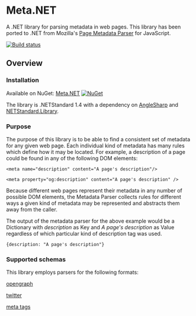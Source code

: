 # Meta.NET
A .NET library for parsing metadata in web pages. This library has been ported to .NET from Mozilla's [Page Metadata Parser](https://github.com/mozilla/page-metadata-parser) for JavaScript.

[![Build status](https://ci.appveyor.com/api/projects/status/97r4xwk8v7h3o88w?svg=true)](https://ci.appveyor.com/project/chriszirkel/meta-net)

## Overview
### Installation
Available on NuGet: [Meta.NET](http://www.nuget.org/packages/Meta.NET/)
[![NuGet](https://img.shields.io/nuget/v/Meta.NET.svg)](https://www.nuget.org/packages/Meta.NET/)

The library is .NETStandard 1.4 with a dependency on [AngleSharp](https://www.nuget.org/packages/AngleSharp/) and [NETStandard.Library](https://www.nuget.org/packages/NETStandard.Library/).

### Purpose

The purpose of this library is to be able to find a consistent set of metadata for any given web page.  Each individual kind of metadata has many rules which define how it may be located.  For example, a description of a page could be found in any of the following DOM elements:

    <meta name="description" content="A page's description"/>

    <meta property="og:description" content="A page's description" />

Because different web pages represent their metadata in any number of possible DOM elements, the Metadata Parser collects rules for different ways a given kind of metadata may be represented and abstracts them away from the caller.

The output of the metadata parser for the above example would be a Dictionary with *description* as Key and *A page's description* as Value regardless of which particular kind of description tag was used.

    {description: "A page's description"}

### Supported schemas

This library employs parsers for the following formats:

[opengraph](http://ogp.me/)

[twitter](https://dev.twitter.com/cards/markup)

[meta tags](https://developer.mozilla.org/en/docs/Web/HTML/Element/meta)
